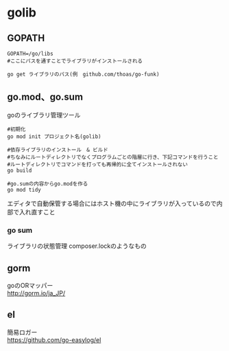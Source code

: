 # golib


## GOPATH
```
GOPATH=/go/libs
#ここにパスを通すことでライブラリがインストールされる

go get ライブラリのパス(例　github.com/thoas/go-funk)
```

## go.mod、go.sum

goのライブラリ管理ツール

```
#初期化
go mod init プロジェクト名(golib)

#依存ライブラリのインストール　& ビルド
#ちなみにルートディレクトリでなくプログラムごとの階層に行き、下記コマンドを行うこと
#ルートディレクトリでコマンドを打っても再帰的に全てインストールされない
go build

#go.sumの内容からgo.modを作る
go mod tidy
```

エディタで自動保管する場合にはホスト機の中にライブラリが入っているので内部で入れ直すこと

### go sum

ライブラリの状態管理
composer.lockのようなもの

## gorm
goのORマッパー<br>
http://gorm.io/ja_JP/

## el
簡易ロガー<br>
https://github.com/go-easylog/el
